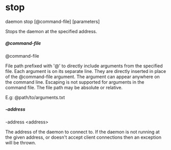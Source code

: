 # stop

<div class="doc-cmdref-cmd-usage">

daemon stop [@command-file] [parameters]

</div>

<div class="doc-cmdref-cmd-doc">

Stops the daemon at the specified address.

</div>

##### @command-file

<div class="doc-cmdref-param-aliases">@command-file
</div>

<div class="doc-cmdref-param-flags">
</div>

<div class="doc-cmdref-param-doc">

File path prefixed with '@' to directly include arguments from the 
specified file. Each argument is on its separate line. They are
directly inserted in place of the @command-file argument. 
The argument can appear anywhere on the command line. Escaping
is not supported for arguments in the command file. 
The file path may be absolute or relative.

E.g: @path/to/arguments.txt

</div>


##### -address

<div class="doc-cmdref-param-aliases">-address &lt;address&gt;
</div>

<div class="doc-cmdref-param-flags">
</div>

<div class="doc-cmdref-param-doc">

The address of the daemon to connect to.
If the daemon is not running at the given address, or doesn't accept
client connections then an exception will be thrown.

</div>

